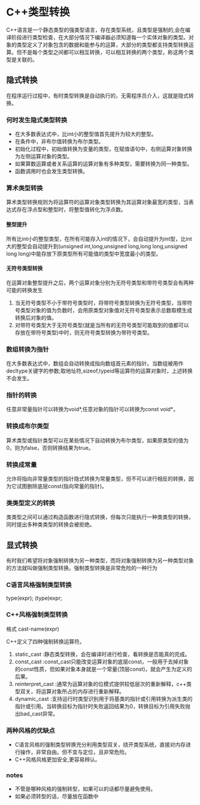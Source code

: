 # C++类型转换
C++语言是一个静态类型的强类型语言，存在类型系统，且类型是强制的,会在编译阶段进行类型检查，在大部分情况下编译器必须知道每一个实体对象的类型。对象的类型定义了对象包含的数据和能参与的运算，大部分的类型都支持类型转换运算。但不是每个类型之间都可以相互转换，可以相互转换的两个类型，称这两个类型是关联的。
## 隐式转换 
在程序运行过程中，有时类型转换是自动执行的，无需程序员介入，这就是隐式转换。
### 何时发生隐式类型转换
+ 在大多数表达式中，比int小的整型值首先提升为较大的整型。
+ 在条件中，非布尔值转换为布尔类型。
+ 初始化过程中，初始值转换为变量的类型，在赋值语句中，右侧运算对象转换为左侧运算对象的类型。
+ 如果算数运算或者关系运算的运算对象有多种类型，需要转换为同一种类型。
+ 函数调用时也会发生类型转换。
### 算术类型转换
算术类型转换规则为将运算符的运算对象类型转换为其运算对象最宽的类型，当表达式存在浮点型和整型时，将整型值转化为浮点数。
#### 整型提升
所有比int小的整型类型，在所有可能存入int的情况下，会自动提升为int型，比int大的整型会自动提升到(unsigned int,long,unsigned long,long long,unsigned long long)中能存放下原类型所有可能值的类型中宽度最小的类型。
#### 无符号类型转换 
在运算对象整型提升之后，两个运算对象分别为无符号类型和带符号类型会有两种可能的转换发生
1. 当无符号类型不小于带符号类型时，将带符号类型转换为无符号类型，当带符号类型对象的值为负数时，会用原类型对象值对无符号类型表示总数取模生成转换后对象的值。
2. 对带符号类型大于无符号类型(就是当所有的无符号类型可能取到的值都可以存放在带符号类型)中时，则无符号类型转换为带符号类型。
### 数组转换为指针
在大多数表达式中，数组会自动转换成指向数组首元素的指针。当数组被用作decltype关键字的参数;取地址符,sizeof,typeid等运算符的运算对象时，上述转换不会发生。
### 指针的转换
任意非常量指针可以转换为void*,任意对象的指针可以转换为const void*。
### 转换成布尔类型
算术类型或指针类型可以在某些情况下自动转换为布尔类型，如果原类型的值为0，则为false，否则转换结果为true。
### 转换成常量
允许将指向非常量类型的指针隐式转换为常量类型，但不可以进行相反的转换，因为它试图删除底层const(指向常量的指针)。
### 类类型定义的转换
类类型之间可以通过构造函数进行隐式转换，但每次只能执行一种类类型的转换，同时提出多种类类型的转换会被拒绝。
## 显式转换
有时我们希望将对象强制转换为另一种类型，而将对象强制转换为另一种类型对象的方法就叫做强制类型转换。强制类型转换是非常危险的一种行为
### C语言风格强制类型转换
type(expr);
(type)expr;

### C++风格强制类型转换
格式
cast-name<type>(expr)

C++定义了四种强制转换运算符。
1. static_cast :静态类型转换，会在编译时进行检查，看转换是否能真的完成。
2. const_cast :const_cast只能改变运算对象的底层const，一般用于去掉对象的const性质，但如果对象本身就是一个常量(顶层const)，就会产生为定义的后果。
3. reinterpret_cast :通常为运算对象的位模式提供较低层次的重新解释，c++类型双关，将运算对象所占的内存进行重新解释。
4. dynamic_cast :支持运行时类型识别用于将基类的指针或引用转换为派生类的指针或引用。当转换目标为指针时失败返回结果为0，转换目标为引用失败抛出bad_cast异常。

### 两种风格的优缺点
+ C语言风格的强制类型转换充分利用类型双关，绕开类型系统，直接对内存进行操作，非常自由。但不宜与定位，且非常危险。
+ C++风格风格更加安全,更容易辨认。
### notes
+ 不管是哪种风格的强制转型，如果可以的话都尽量避免使用。
+ 如果必须转型的话，尽量放在函数中


